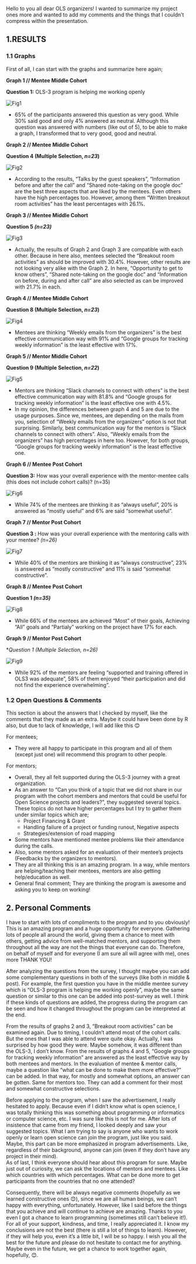 Hello to you all dear OLS organizers! I wanted to summarize my project ones more and wanted to add my comments and the things that I couldn’t compress within the presentation.

## 1.RESULTS

### 1.1 Graphs

First of all, I can start with the graphs and summarize here again;

**Graph 1 // Mentee Middle Cohort**

**Question 1:** OLS-3 program is helping me working openly


![Fig1](../figures/Data3_mid_mentee_1q.png) 

- 65% of the participants answered this question as very good. While 30% said good and only 4% answered as neutral. Although this question was answered with numbers (like out of 5), to be able to make a graph, I transformed that to very good, good and neutral.


**Graph 2 // Mentee Middle Cohort**

**Question 4 (Multiple Selection, *n=23*)**


![Fig2](../figures/Mid-Mentee_Question%204.png)

-	According to the results, “Talks by the guest speakers”, “Information before and after the call” and “Shared note-taking on the google doc” are the best three aspects that are liked by the mentees. Even others have the high percentages too. However, among them “Written breakout room activities” has the least percentages with 26.1%.


**Graph 3 // Mentee Middle Cohort**

**Question 5 *(n=23)***

![Fig3](../figures/Mid-Mentee_Question%205.png)

-	Actually, the results of Graph 2 and Graph 3 are compatible with each other. Because in here also, mentees selected the “Breakout room activities” as should be improved with 30.4%. However, other results are not looking very alike with the Graph 2. In here, “Opportunity to get to know others”, “Shared note-taking on the google doc” and “Information on before, during and after call” are also selected as can be improved with 21.7% in each. 


**Graph 4 // Mentee Middle Cohort**

**Question 8 (Multiple Selection, *n=23*)**

![Fig4](../figures/Mid-Mentee_Question%208.png)

-	Mentees are thinking “Weekly emails from the organizers” is the best effective communication way with 91% and “Google groups for tracking weekly information” is the least effective with 17%.

**Graph 5 // Mentor Middle Cohort**

**Question 9 (Multiple Selection, *n=22*)**

![Fig5](../figures/Mid-Mentor_%20Question%209.png)

-	Mentors are thinking “Slack channels to connect with others” is the best effective communication way with 81.8% and “Google groups for tracking weekly information” is the least effective one with 4.5%. 
-	In my opinion, the differences between graph 4 and 5 are due to the usage purposes. Since we, mentees, are depending on the mails from you, selection of “Weekly emails from the organizers” option is not that surprising. Similarly, best communication way for the mentors is “Slack channels to connect with others”. Also, “Weekly emails from the organizers” has high percentages in here too. However, for both groups, “Google groups for tracking weekly information” is the least effective one.


**Graph 6 // Mentee Post Cohort**

**Question 3:** How was your overall experience with the mentor-mentee calls (this does not include cohort calls)? (n=35)

![Fig6](../figures/Post-Mentee_Question%203.png)

-	While 74% of the mentees are thinking it as “always useful”, 20% is answered as “mostly useful” and 6% are said “somewhat useful”.

**Graph 7 // Mentor Post Cohort**

**Question 3 :** How was your overall experience with the mentoring calls with your mentee? *(n=26)*

![Fig7](../figures/Post-Mentor_%20Question%203.png)

-	While 40% of the mentors are thinking it as “always constructive”, 23% is answered as “mostly constructive” and 11% is said “somewhat constructive”. 

**Graph 8 // Mentee Post Cohort**

**Question 1 *(n=35)***

![Fig8](../figures/Post-Mentee_%20Question%201.png)

-	While 66% of the mentees are achieved “Most” of their goals, Achieving “All” goals and “Partialy” working on the project have 17% for each. 

**Graph 9 // Mentor Post Cohort**

**Question 1 (Multiple Selection, *n=26)**

![Fig9](../figures/Post-Mentor_%20Question%201.png)

-	While 92% of the mentors are feeling “supported and training offered in OLS3 was adequate”, 58% of them enjoyed “their participation and did not find the experience overwhelming”.

### 1.2 Open Questions & Comments

 This section is about the answers that I checked by myself, like the comments that they made as an extra. Maybe it could have been done by R also, but due to lack of knowledge, I will add like this 😊
 
 For mentees; 
-  They were all happy to participate in this program and all of them (except just one) will recommend this program to other people. 

For mentors; 

- Overall, they all felt supported during the OLS-3 journey with a great organization. 
- As an answer to “Can you think of a topic that we did not share in our program with the cohort members and mentors that could be useful for Open Science projects and leaders?”, they suggested several topics. These topics do not have higher percentages but I try to gather them under similar topics which are;
  - Project Financing & Grant  
  - Handling failure of a project or funding runout, Negative aspects
  - Strategies/extension of road mapping
- Some mentors have mentioned mentee problems like their attendance during the calls. 
- Also, some mentors asked for an evaluation of their mentee’s projects (Feedbacks by the organizers to mentors).
- They are all thinking this is an amazing program. In a way, while mentors are helping/teaching their mentees, mentors are also getting help/education as well. 
- General final comment; They are thinking the program is awesome and asking you to keep on working!


## 2. Personal Comments

I have to start with lots of compliments to the program and to you obviously! This is an amazing program and a huge opportunity for everyone. Gathering lots of people all around the world, giving them a chance to meet with others, getting advice from well-matched mentors, and supporting them throughout all the way are not the things that everyone can do. Therefore, on behalf of myself and for everyone (I am sure all will agree with me), ones more THANK YOU!

After analyzing the questions from the survey, I thought maybe you can add some complementary questions in both of the surveys (like both in middle & post). For example, the first question you have in the middle mentee survey which is “OLS-3 program is helping me working openly”, maybe the same question or similar to this one can be added into post-survey as well. I think if these kinds of questions are added, the progress during the program can be seen and how it changed throughout the program can be interpreted at the end. 

From the results of graphs 2 and 3, “Breakout room activities” can be examined again. Due to timing, I couldn’t attend most of the cohort calls. But the ones that I was able to attend were quite okay. Actually, I was surprised by how good they were. Maybe somehow, it was different than the OLS-3, I don’t know. 
From the results of graphs 4 and 5, “Google groups for tracking weekly information” are answered as the least effective way by both mentees and mentors.
In the evaluation of mentee & mentor calls, maybe a question like “what can be done to make them more effective?” can be added. In that way, for mostly and somewhat options, an answer can be gotten. Same for mentors too. They can add a comment for their most and somewhat constructive selections. 

Before applying to the program, when I saw the advertisement, I really hesitated to apply. Because even if I didn’t know what is open science, I was totally thinking this was something about programming or informatics or computer science, etc. I was sure like this is not for me. After lots of insistence that came from my friend, I looked deeply and saw your suggested topics. What I am trying to say is anyone who wants to work openly or learn open science can join the program, just like you said. Maybe, this part can be more emphasized in program advertisements. Like, regardless of their background, anyone can join (even if they don’t have any project in their mind).  
As of last, I think everyone should hear about this program for sure. Maybe just out of curiosity, we can ask the locations of mentors and mentees. Like which countries with which percentages. What can be done more to get participants from the countries that no one attended? 

Consequently, there will be always negative comments (hopefully as we learned constructive ones 😊), since we are all human beings, we can’t happy with everything, unfortunately. However, like I said before the things that you achieve and will continue to achieve are amazing. Thanks to you even I got a chance to learn programming (sometimes still can’t believe it!). For all of your support, kindness, and time, I really appreciated it. I know my conclusions are not the best (there is still a lot of things to learn). However, if they will help you, even it’s a little bit, I will be so happy. I wish you all the best for the future and please do not hesitate to contact me for anything. Maybe even in the future, we get a chance to work together again, hopefully, 😊.






